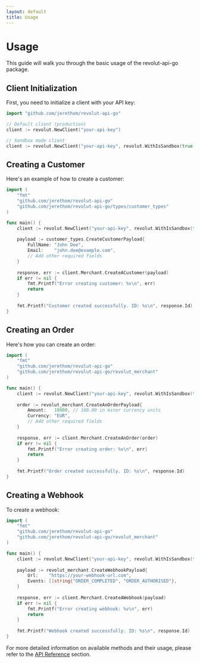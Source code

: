 ```yaml
---
layout: default
title: Usage
---
```


# Usage

This guide will walk you through the basic usage of the revolut-api-go package.

## Client Initialization

First, you need to initialize a client with your API key:

```go
import "github.com/jerethom/revolut-api-go"

// Default client (production)
client := revolut.NewClient("your-api-key")

// Sandbox mode client
client := revolut.NewClient("your-api-key", revolut.WithIsSandbox(true))
```

## Creating a Customer

Here's an example of how to create a customer:

```go
import (
    "fmt"
    "github.com/jerethom/revolut-api-go"
    "github.com/jerethom/revolut-api-go/types/customer_types"
)

func main() {
    client := revolut.NewClient("your-api-key", revolut.WithIsSandbox(true))
    
    payload := customer_types.CreateCustomerPayload{
        FullName: "John Doe",
        Email:    "john.doe@example.com",
        // Add other required fields
    }
    
    response, err := client.Merchant.CreateACustomer(payload)
    if err != nil {
        fmt.Printf("Error creating customer: %v\n", err)
        return
    }
    
    fmt.Printf("Customer created successfully. ID: %s\n", response.Id)
}
```

## Creating an Order

Here's how you can create an order:

```go
import (
    "fmt"
    "github.com/jerethom/revolut-api-go"
    "github.com/jerethom/revolut-api-go/revolut_merchant"
)

func main() {
    client := revolut.NewClient("your-api-key", revolut.WithIsSandbox(true))
    
    order := revolut_merchant.CreateAnOrderPayload{
        Amount:   10000, // 100.00 in minor currency units
        Currency: "EUR",
        // Add other required fields
    }
    
    response, err := client.Merchant.CreateAnOrder(order)
    if err != nil {
        fmt.Printf("Error creating order: %v\n", err)
        return
    }
    
    fmt.Printf("Order created successfully. ID: %s\n", response.Id)
}
```

## Creating a Webhook

To create a webhook:

```go
import (
    "fmt"
    "github.com/jerethom/revolut-api-go"
    "github.com/jerethom/revolut-api-go/revolut_merchant"
)

func main() {
    client := revolut.NewClient("your-api-key", revolut.WithIsSandbox(true))
    
    payload := revolut_merchant.CreateWebhookPayload{
        Url:    "https://your-webhook-url.com",
        Events: []string{"ORDER_COMPLETED", "ORDER_AUTHORISED"},
    }
    
    response, err := client.Merchant.CreateAWebhook(payload)
    if err != nil {
        fmt.Printf("Error creating webhook: %v\n", err)
        return
    }
    
    fmt.Printf("Webhook created successfully. ID: %s\n", response.Id)
}
```

For more detailed information on available methods and their usage, please refer to the [API Reference](./api-reference) section.
